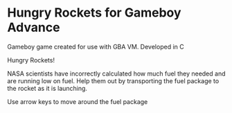 # Hungry Rockets for Gameboy Advance
Gameboy game created for use with GBA VM. Developed in C

Hungry Rockets!

NASA scientists have incorrectly calculated how much fuel they needed and are running low on fuel. Help them out by transporting the fuel package to the rocket as it is launching.

Use arrow keys to move around the fuel package
